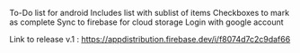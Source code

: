 To-Do list for android
Includes list with sublist of items
Checkboxes to mark as complete
Sync to firebase for cloud storage
Login with google account


Link to release v.1 : 
https://appdistribution.firebase.dev/i/f8074d7c2c9daf66
